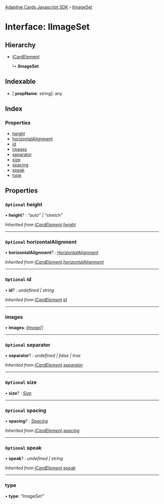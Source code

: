 [Adaptive Cards Javascript SDK](../README.md) › [IImageSet](iimageset.md)

# Interface: IImageSet

## Hierarchy

* [ICardElement](icardelement.md)

  ↳ **IImageSet**

## Indexable

* \[ **propName**: *string*\]: any

## Index

### Properties

* [height](iimageset.md#optional-height)
* [horizontalAlignment](iimageset.md#optional-horizontalalignment)
* [id](iimageset.md#optional-id)
* [images](iimageset.md#images)
* [separator](iimageset.md#optional-separator)
* [size](iimageset.md#optional-size)
* [spacing](iimageset.md#optional-spacing)
* [speak](iimageset.md#optional-speak)
* [type](iimageset.md#type)

## Properties

### `Optional` height

• **height**? : *"auto" | "stretch"*

*Inherited from [ICardElement](icardelement.md).[height](icardelement.md#optional-height)*

___

### `Optional` horizontalAlignment

• **horizontalAlignment**? : *[HorizontalAlignment](../enums/horizontalalignment.md)*

*Inherited from [ICardElement](icardelement.md).[horizontalAlignment](icardelement.md#optional-horizontalalignment)*

___

### `Optional` id

• **id**? : *undefined | string*

*Inherited from [ICardElement](icardelement.md).[id](icardelement.md#optional-id)*

___

###  images

• **images**: *[IImage](iimage.md)[]*

___

### `Optional` separator

• **separator**? : *undefined | false | true*

*Inherited from [ICardElement](icardelement.md).[separator](icardelement.md#optional-separator)*

___

### `Optional` size

• **size**? : *[Size](../enums/size.md)*

___

### `Optional` spacing

• **spacing**? : *[Spacing](../enums/spacing.md)*

*Inherited from [ICardElement](icardelement.md).[spacing](icardelement.md#optional-spacing)*

___

### `Optional` speak

• **speak**? : *undefined | string*

*Inherited from [ICardElement](icardelement.md).[speak](icardelement.md#optional-speak)*

___

###  type

• **type**: *"ImageSet"*
